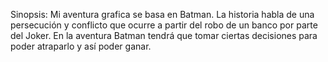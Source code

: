 Sinopsis: Mi aventura grafica se basa en Batman. La historia habla de una persecución y conflicto que ocurre a partir del robo de un banco por parte del Joker. En la aventura Batman tendrá que tomar ciertas decisiones para poder atraparlo y así poder ganar.
